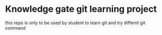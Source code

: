 # Knowledge gate git learning project
this repo is only to be used by student to learn git and try differnt git command
